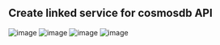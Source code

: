 ## Create linked service for cosmosdb API
![image](https://github.com/krsanjay11/NYC_taxi_trend_analysis_using_synapse_analytics/assets/21271522/95a06c8c-ce97-41ea-a73d-556b998ee034)
![image](https://github.com/krsanjay11/NYC_taxi_trend_analysis_using_synapse_analytics/assets/21271522/2060193c-c791-4727-8ad1-aff5eefa6476)
![image](https://github.com/krsanjay11/NYC_taxi_trend_analysis_using_synapse_analytics/assets/21271522/1d182b0f-eb28-47c5-9116-706670f68c94)
![image](https://github.com/krsanjay11/NYC_taxi_trend_analysis_using_synapse_analytics/assets/21271522/d52b178e-0df7-4fca-96e9-1529f06c2957)
